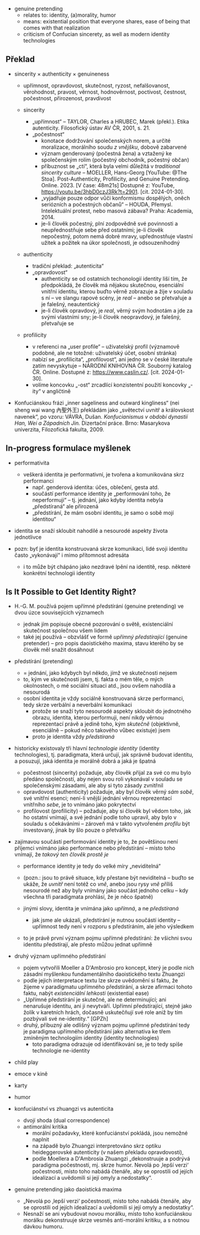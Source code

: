 
* genuine pretending
  * relates to: identity, (a)morality, humor
  * means: existential position that everyone shares, ease of being that comes with that realization
  * criticism of Confucian sincerety, as well as modern identity technologies

## Překlad
* sincerity × authenticity × genuineness
  * upřímnost, opravdovost, skutečnost, ryzost, nefalšovanost, věrohodnost, pravost, věrnost, hodnověrnost, poctivost, čestnost, počestnost, přirozenost, pravdivost

  * sincerity
    * „upřímnost“ – TAYLOR, Charles a HRUBEC, Marek (překl.). Etika autenticity. Filosofický ústav AV ČR, 2001, s. 21.
    * „počestnost“
      * konotace dodržování společenských norem, a určité moralizace, morálního soudu _z vnějšku_, dobově zabarvené
      * význam genderovaný (počestná žena) a vztažený ke společenským rolím (počestný obchodník, počestný občan)
      * příbuznost se „ctí“, která byla velmi důležitá v _traditional sincerity culture_ – MOELLER, Hans-Georg [YouTube: @The Stoa]. Post-Authenticity, Profilicity, and Genuine Pretending. Online. 2023. [V čase: 48m21s] Dostupné z: YouTube, https://youtu.be/3hbD0czJ3Rk?t=2901. [cit. 2024-01-30].
      * „vyjadřuje pouze odpor vůči konformismu dospělých, oněch seriózních a počestných občanů“ – HOUDA, Přemysl. Intelektuální protest, nebo masová zábava? Praha: Academia, 2014.
      * je-li člověk počestný, plní zodpovědně své povinnosti a neupřednostňuje sebe před ostatními; je-li člověk nepočestný, potom nemá dobré mravy, upřednostňuje vlastní užitek a požitek na úkor společnosti, je odsouzeníhodný

  * authenticity
    * tradiční překlad: „autenticita“
    * „opravdovost“
      * authenticity se od ostatních techonologií identity liší tím, že předpokládá, že člověk má nějakou skutečnou, esenciální vnitřní identitu, kterou buďto věrně zobrazuje a žije v souladu s ní – ve slangu rapové scény, je _real_ – anebo se přetvařuje a je falešný, neautentický
      * je-li člověk opravdový, je _real_, věrný svým hodnotám a jde za svými vlastními sny; je-li člověk neopravdový, je falešný, přetvařuje se

  * profilicity
    * v referenci na „user profile“ – uživatelský profil (významově podobné, ale ne totožné: uživatelský účet, osobní stránka)
    * nabízí se „profilicita“, „profilovost“, ani jedno se v české literatuře zatím nevyskytuje – NÁRODNÍ KNIHOVNA ČR. Souborný katalog ČR. Online. Dostupné z: https://www.caslin.cz/. [cit. 2024-01-30].
    * volíme koncovku „-ost“ zrcadlící konzistentní použití koncovky „-ity“ v angličtině


* Konfuciánskou frázi „inner sageliness and outward kingliness“ (nei sheng wai wang 內聖外王) překládám jako „světectví uvnitř a královskost navenek“, po vzoru: VÁVRA, Dušan. _Konfucianismus v období dynastií Han, Wei a Západních Jin._ Dizertační práce. Brno: Masarykova univerzita, Filozofická fakulta, 2009.

## In-progress formulace myšlenek

* performativita
  * veškerá identita je performativní, je tvořena a komunikována skrz performanci
    * např. genderová identita: účes, oblečení, gesta atd.
    * součástí performance identity je „performování toho, že neperformuji“ – tj. jednání, jako kdyby identita nebyla „předstíraná“ ale přirozená
    * „předstírání, že mám osobní identitu, je samo o sobě mojí identitou“

* identita se snaží skloubit nahodilé a nesourodé aspekty života jednotlivce


* pozn: byť je identita konstruovaná skrze komunikaci, lidé svoji identitu často „vykonávají“ i mimo přítomnost adresáta
  * i to může být chápáno jako nezdravé lpění na identitě, resp. některé konkrétní technologii identity

## Is It Possible to Get Identity Right?

* H.-G. M. používá pojem upřímné předstírání (genuine pretending) ve dvou úzce souvisejících významech
  * jednak jím popisuje obecné pozorování o světě, existenciální skutečnost společnou všem lidem
  * také jej používá – obzvlášť ve formě _upřímný předstírající_ (genuine pretender) – pro popis daoistického maxima, stavu kterého by se člověk měl snažit dosáhnout

* předstírání (pretending)
  * = jednání, jako kdybych byl někdo, jímž ve skutečnosti nejsem
  * to, kým ve skutečnosti jsem, tj. fakta o mém těle, o mých okolnostech, o mé sociální situaci atd., jsou ovšem nahodilá a nesourodá
  * osobní identita je vždy sociálně konstruovaná skrze performanci, tedy skrze verbální a neverbální komunikaci
    * protože se snaží tyto nesourodé aspekty skloubit do jednotného obrazu, identita, kterou performuji, není nikdy věrnou reprezentací právě a jedině toho, kým _skutečně_ (objektivně, esenciálně – pokud něco takového vůbec existuje) jsem
    * proto je identita vždy _předstíraná_

* historicky existovaly tři hlavní _technologie identity_ (identity technologies), tj. paradigmata, která určují, jak správně budovat identitu, a posuzují, jaká identita je morálně dobrá a jaká je špatná
  * počestnost (sincerity) požaduje, aby člověk přijal za své co mu bylo předáno společností, aby nejen svou roli vykonával v souladu se společenskými zásadami, ale aby si tyto zásady zvnitřnil
  * opravdovost (authenticity) požaduje, aby byl člověk věrný _sám sobě_, své vnitřní esenci; není-li vnější jednání věrnou reprezentací vnitřního _sebe_, je to vnímáno jako pokrytectví
  * profilovost (profilicity) – požaduje, aby si člověk byl vědom toho, jak ho ostatní vnímají, a své jednání podle toho upravil, aby bylo v souladu s očekáváními – zároveň má v takto vytvořeném _profilu_ být investovaný, jinak by šlo pouze o přetvářku

* zajímavou součástí performování identity je to, že povětšinou není příjemci vnímáno jako performance nebo předstírání – místo toho vnímají, že _takový ten člověk prostě je_
  * performance identity je tedy do velké míry „neviditelná“
  * (pozn.: jsou to právě situace, kdy přestane být neviditelná – buďto se ukáže, že _uvnitř_ není totéž co _vně_, anebo jsou rysy _vně_ příliš nesourodé než aby byly vnímány jako součást jednoho celku – kdy všechna tři paradigmata prohlásí, že je něco špatně)
  * jinými slovy, identita je vnímána jako _upřímná_, a ne _předstíraná_
    * jak jsme ale ukázali, předstírání je nutnou součástí identity – upřímnost tedy není v rozporu s předstíráním, ale jeho výsledkem

  * to je právě první význam pojmu upřímné předstírání: že všichni svou identitu předstírají, ale přesto můžou jednat upřímně

* druhý význam upřímného předstírání
  * pojem vytvořili Moeller a D'Ambrosio pro koncept, který je podle nich zásadní myšlenkou fundamentálního daoistického textu Zhuangzi
  * podle jejich interpretace textu lze skrze uvědomění si faktu, že žijeme v paradigmatu upřímného předstírání, a skrze afirmaci tohoto faktu, nabýt _existenciální lehkosti_ (existential ease)
  * „Upřímné předstírání je skutečné, ale ne determinující; ani nenarušuje identitu, ani ji nevytváří. Upřímní předstírající, stejně jako žolík v karetních hrách, dočasně uskutečňují své role aniž by tím pozbývali své ne-identity.“ \[GPZh]
  * druhý, příbuzný ale odlišný význam pojmu upřímné předstírání tedy je paradigma upřímného předstírání jako alternativa ke třem zmíněným technologiím identity (identity technologies)
    * toto paradigma odrazuje od identifikování se, je to tedy spíše technologie ne-identity

 * child play
 * emoce v kině
 * karty
 * humor

 * konfuciánství vs zhuangzi vs autenticita
   * dvojí shoda (dual correspondence)
   * antimorální kritika
     * morální požadavky, které konfuciánství pokládá, jsou nemožné naplnit
     * na západě bylo Zhuangzi interpretováno skrz optiku heideggerovské autenticity (v našem překladu opravdovosti), 
     * podle Moellera a D'Ambrosia Zhuangzi „dekonstruuje a podrývá paradigma počestnosti, mj. skrze humor. Nevolá po ‚lepší verzi‘ počestnosti, místo toho nabádá čtenáře, aby se oprostili od jejích idealizací a uvědomili si její omyly a nedostatky“.


 * genuine pretending jako daoistická maxima
   * „Nevolá po ‚lepší verzi‘ počestnosti, místo toho nabádá čtenáře, aby se oprostili od jejích idealizací a uvědomili si její omyly a nedostatky“.
   * Nesnaží se ani vybudovat novou morálku, místo toho konfuciánskou morálku dekonstruuje skrze vesměs anti-morální kritiku, a s notnou dávkou humoru.

